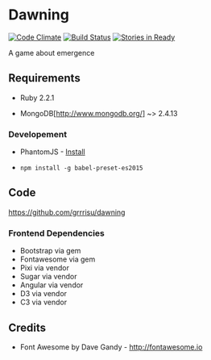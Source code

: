 Dawning
==

[![Code Climate](https://codeclimate.com/github/grrrisu/dawning.png)](https://codeclimate.com/github/grrrisu/dawning)
[![Build Status](https://travis-ci.org/grrrisu/dawning.png?branch=master)](https://travis-ci.org/grrrisu/dawning)
[![Stories in Ready](https://badge.waffle.io/grrrisu/dawning.svg?label=ready&title=Ready)](http://waffle.io/grrrisu/dawning)

A game about emergence

Requirements
--

* Ruby 2.2.1

* MongoDB[http://www.mongodb.org/] ~> 2.4.13

### Developement

* PhantomJS - [Install](https://github.com/teampoltergeist/poltergeist#installing-phantomjs)

* ```npm install -g babel-preset-es2015```

Code
---

https://github.com/grrrisu/dawning

### Frontend Dependencies


* Bootstrap via gem
* Fontawesome via gem
* Pixi via vendor
* Sugar via vendor
* Angular via vendor
* D3 via vendor
* C3 via vendor

Credits
--

* Font Awesome by Dave Gandy - http://fontawesome.io
